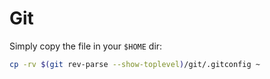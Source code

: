 # Git

Simply copy the file in your `$HOME` dir:
```bash
cp -rv $(git rev-parse --show-toplevel)/git/.gitconfig ~
```